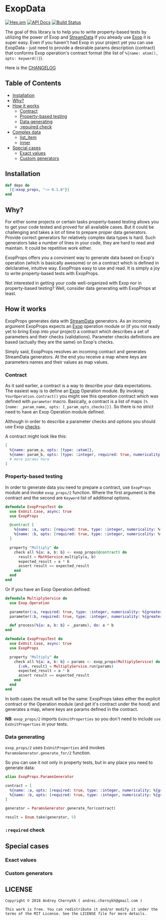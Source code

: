 # ExopData

[![Hex.pm](https://img.shields.io/hexpm/v/exop_props.svg)](https://hex.pm/packages/exop_props) [![API Docs](https://img.shields.io/badge/api-docs-yellow.svg?style=flat)](http://hexdocs.pm/exop_props/) [![Build Status](https://travis-ci.org/madeinussr/exop_props.svg?branch=master)](https://travis-ci.org/madeinussr/exop_props)

The goal of this library is to help you to write property-based tests by utilizing the power of Exop and [StreamData](https://github.com/whatyouhide/stream_data)
If you already use [Exop](https://github.com/madeinussr/exop) it is super easy.
Even if you haven't had Exop in your project yet you can use ExopData - just need to provide
a desirable params description (contract) that conforms Exop operation's contract format (the list of `%{name: atom(), opts: keyword()}`).

Here is the [CHANGELOG](https://github.com/madeinussr/exop_data/blob/master/CHANGELOG.md)

## Table of Contents

- [Installation](#installation)
- [Why?](#why?)
- [How it works](#how-it-works)
  - [Contract](#contract)
  - [Property-based testing](#property-based-testing)
  - [Data generating](#data-generating)
  - [:required check](#:required-check)
- [Complex data](#complex-data)
  - [list_item](#list_item)
  - [inner](#inner)
- [Special cases](#special-cases)
  - [Exact values](#exact-values)
  - [Custom generators](#custom-generators)

## Installation

```elixir
def deps do
  [{:exop_props, "~> 0.1.0"}]
end
```

## Why?

For either some projects or certain tasks property-based testing allows you to get your code
tested and proved for all available cases.
But it could be challenging and takes a lot of time to prepare proper data generators.
Provide correct generators for relatively complex data types is hard.
Such generators take a number of lines in your code, they are hard to read and maintain.
It could be repetitive work either.

ExopProps offers you a convinient way to generate data based on Exop's operation (which is basically awesome) or
on a contract which is defined in delclarative, intuitive way.
ExopProps easy to use and read. It is simply a joy to write property-based tests with ExopProps.

Not interested in getting your code well-organized with Exop nor in property-based testing?
Well, consider data generating with ExopProps at least.

## How it works

ExopProps generates data with [StreamData](https://github.com/whatyouhide/stream_data) generators.
As an incoming argument ExopProps expects an [Exop](https://github.com/madeinussr/exop) operation
module or (if you not ready yet to bring Exop into your project) a contract which describes
a set of parameters and their checks (validations).
Parameter checks definitions are based (actually they are the same) on Exop's checks.

Simply said, ExopProps resolves an incoming contract and generates StreamData generators.
At the end you receive a map where keys are parameters names and their values as map values.

### Contract

As it said earlier, a contract is a way to describe your data expectations.
The easiest way is to define an [Exop](https://github.com/madeinussr/exop) Operation module.
By invoking `YourOperation.contract()` you might see this operation contract which was defined
with `parameter` macro.
Basically, a contract is a list of maps `[%{name: _param_name, opts: [_param_opts_checks]}]`.
So there is no strict need to have an Exop Operation module defined.

Although in order to describe a parameter checks and options you should use
Exop [checks](https://github.com/madeinussr/exop#parameter-checks).

A contract might look like this:

```elixir
[
  %{name: param_a, opts: [type: :atom]},
  %{name: param_b, opts: [type: :integer, required: true, numericality: %{min: 0, max: 10}]},
  # more params here
]
```

### Property-based testing

In order to generate data you need to prepare a contract, use `ExopProps` module
and invoke `exop_props/2` function. Where the first argument is the contract and the second
are `Keyword` list of additional options.

```elixir
defmodule ExopPropsTest do
  use ExUnit.Case, async: true
  use ExopProps

  @contract [
    %{name: :a, opts: [required: true, type: :integer, numericality: %{greater_than: 0}]},
    %{name: :b, opts: [required: true, type: :integer, numericality: %{greater_than: 10}]}
  ]

  property "Multiply" do
    check all %{a: a, b: b} <- exop_props(@contract) do
      result = MathService.multiply(a, b)
      expected_result = a * b
      assert result == expected_result
    end
  end
end
```

Or if you have an Exop Operation defined:

```elixir
defmodule MultiplyService do
  use Exop.Operation

  parameter(:a, required: true, type: :integer, numericality: %{greater_than: 0})
  parameter(:b, required: true, type: :integer, numericality: %{greater_than: 10})

  def process(%{a: a, b: b} = _params), do: a * b
end

defmodule ExopPropsTest do
  use ExUnit.Case, async: true
  use ExopProps

  property "Multiply" do
    check all %{a: a, b: b} = params <- exop_props(MultiplyService) do
      {:ok, result} = MultiplyService.run(params)
      expected_result = a * b
      assert result == expected_result
    end
  end
end
```

In both cases the result will be the same: ExopProps takes either the explicit contract or
the Operation module (and get it's contract under the hood) and generates a map, where keys are
params defined in the contract.

**NB**: `exop_props/2` imports `ExUnitProperties` so you don't need to include `use ExUnitProperties`
in your tests.

### Data generating

`exop_props/2` uses `ExUnitProperties` and invokes `ParamsGenerator.generate_for/2` function.

So you can use it not only in property tests, but in any place you need to generate data:

```elixir
alias ExopProps.ParamsGenerator

contract = [
  %{name: :a, opts: [required: true, type: :integer, numericality: %{greater_than: 0}]},
  %{name: :b, opts: [required: true, type: :integer, numericality: %{greater_than: 10}]}
]

generator = ParamsGenerator.generate_for(contract)

result = Enum.take(generator, 5)
```

### `:required` check

## Special cases

### Exact values

### Custom generators

## LICENSE

    Copyright © 2018 Andrey Chernykh ( andrei.chernykh@gmail.com )

    This work is free. You can redistribute it and/or modify it under the
    terms of the MIT License. See the LICENSE file for more details.


